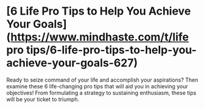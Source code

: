 
# [6 Life Pro Tips to Help You Achieve Your Goals](https://www.mindhaste.com/t/life pro tips/6-life-pro-tips-to-help-you-achieve-your-goals-627)

Ready to seize command of your life and accomplish your aspirations? Then examine these 6 life-changing pro tips that will aid you in achieving your objectives! From formulating a strategy to sustaining enthusiasm, these tips will be your ticket to triumph.
    